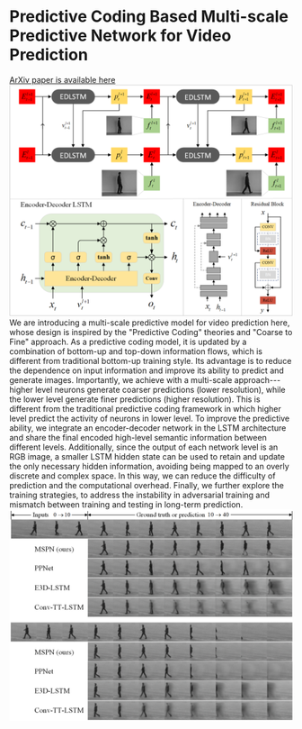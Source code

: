 # Predictive Coding Based Multi-scale Predictive Network for Video Prediction  
[ArXiv paper is available here](http://arxiv.org/abs/2212.11642)  
![image](Images/EDLSTM.png)  
We are introducing a multi-scale predictive model for video prediction here, whose design is inspired by the "Predictive Coding" theories and "Coarse to Fine" approach. As a predictive coding model, it is updated by a combination of bottom-up and top-down information flows, which is different from traditional bottom-up training style. Its advantage is to reduce the dependence on input information and improve its ability to predict and generate images. Importantly, we achieve with a multi-scale approach---higher level neurons generate coarser predictions (lower resolution), while the lower level generate finer predictions (higher resolution). This is different from the traditional predictive coding framework in which higher level predict the activity of neurons in lower level. To improve the predictive ability, we integrate an encoder-decoder network in the LSTM architecture and share the final encoded high-level semantic information between different levels. Additionally, since the output of each network level is an RGB image, a smaller LSTM hidden state can be used to retain and update the only necessary hidden information, avoiding being mapped to an overly discrete and complex space. In this way, we can reduce the difficulty of prediction and the computational overhead. Finally, we further explore the training strategies, to address the instability in adversarial training and mismatch between training and testing in long-term prediction.
![image](Images/KTH.png)




















